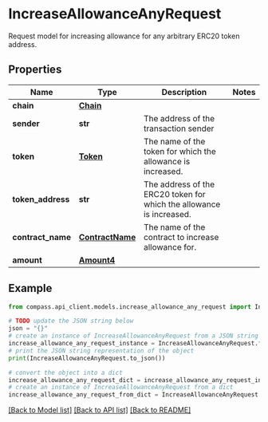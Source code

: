 # IncreaseAllowanceAnyRequest

Request model for increasing allowance for any arbitrary ERC20 token address.

## Properties

Name | Type | Description | Notes
------------ | ------------- | ------------- | -------------
**chain** | [**Chain**](Chain.md) |  | 
**sender** | **str** | The address of the transaction sender | 
**token** | [**Token**](Token.md) | The name of the token for which the allowance is increased. | 
**token_address** | **str** | The address of the ERC20 token for which the allowance is increased. | 
**contract_name** | [**ContractName**](ContractName.md) | The name of the contract to increase allowance for. | 
**amount** | [**Amount4**](Amount4.md) |  | 

## Example

```python
from compass.api_client.models.increase_allowance_any_request import IncreaseAllowanceAnyRequest

# TODO update the JSON string below
json = "{}"
# create an instance of IncreaseAllowanceAnyRequest from a JSON string
increase_allowance_any_request_instance = IncreaseAllowanceAnyRequest.from_json(json)
# print the JSON string representation of the object
print(IncreaseAllowanceAnyRequest.to_json())

# convert the object into a dict
increase_allowance_any_request_dict = increase_allowance_any_request_instance.to_dict()
# create an instance of IncreaseAllowanceAnyRequest from a dict
increase_allowance_any_request_from_dict = IncreaseAllowanceAnyRequest.from_dict(increase_allowance_any_request_dict)
```
[[Back to Model list]](../README.md#documentation-for-models) [[Back to API list]](../README.md#documentation-for-api-endpoints) [[Back to README]](../README.md)



